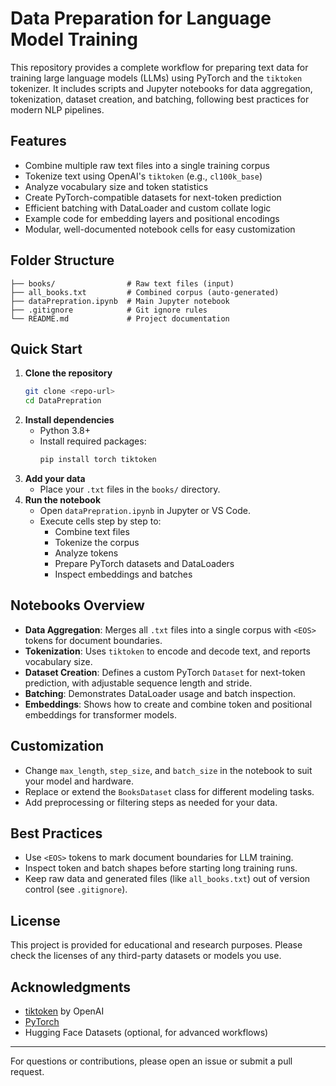 # Data Preparation for Language Model Training

This repository provides a complete workflow for preparing text data for training large language models (LLMs) using PyTorch and the `tiktoken` tokenizer. It includes scripts and Jupyter notebooks for data aggregation, tokenization, dataset creation, and batching, following best practices for modern NLP pipelines.

## Features
- Combine multiple raw text files into a single training corpus
- Tokenize text using OpenAI's `tiktoken` (e.g., `cl100k_base`)
- Analyze vocabulary size and token statistics
- Create PyTorch-compatible datasets for next-token prediction
- Efficient batching with DataLoader and custom collate logic
- Example code for embedding layers and positional encodings
- Modular, well-documented notebook cells for easy customization

## Folder Structure
```
├── books/                # Raw text files (input)
├── all_books.txt         # Combined corpus (auto-generated)
├── dataPrepration.ipynb  # Main Jupyter notebook
├── .gitignore            # Git ignore rules
└── README.md             # Project documentation
```

## Quick Start
1. **Clone the repository**
   ```sh
   git clone <repo-url>
   cd DataPrepration
   ```
2. **Install dependencies**
   - Python 3.8+
   - Install required packages:
     ```sh
     pip install torch tiktoken
     ```
3. **Add your data**
   - Place your `.txt` files in the `books/` directory.
4. **Run the notebook**
   - Open `dataPrepration.ipynb` in Jupyter or VS Code.
   - Execute cells step by step to:
     - Combine text files
     - Tokenize the corpus
     - Analyze tokens
     - Prepare PyTorch datasets and DataLoaders
     - Inspect embeddings and batches

## Notebooks Overview
- **Data Aggregation**: Merges all `.txt` files into a single corpus with `<EOS>` tokens for document boundaries.
- **Tokenization**: Uses `tiktoken` to encode and decode text, and reports vocabulary size.
- **Dataset Creation**: Defines a custom PyTorch `Dataset` for next-token prediction, with adjustable sequence length and stride.
- **Batching**: Demonstrates DataLoader usage and batch inspection.
- **Embeddings**: Shows how to create and combine token and positional embeddings for transformer models.

## Customization
- Change `max_length`, `step_size`, and `batch_size` in the notebook to suit your model and hardware.
- Replace or extend the `BooksDataset` class for different modeling tasks.
- Add preprocessing or filtering steps as needed for your data.

## Best Practices
- Use `<EOS>` tokens to mark document boundaries for LLM training.
- Inspect token and batch shapes before starting long training runs.
- Keep raw data and generated files (like `all_books.txt`) out of version control (see `.gitignore`).

## License
This project is provided for educational and research purposes. Please check the licenses of any third-party datasets or models you use.

## Acknowledgments
- [tiktoken](https://github.com/openai/tiktoken) by OpenAI
- [PyTorch](https://pytorch.org/)
- Hugging Face Datasets (optional, for advanced workflows)

---

For questions or contributions, please open an issue or submit a pull request.
